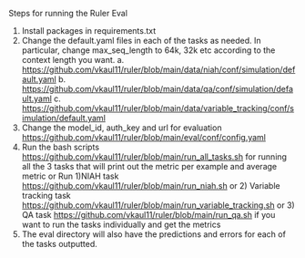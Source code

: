 Steps for running the Ruler Eval
1. Install packages in requirements.txt
2. Change the default.yaml files in each of the tasks as needed. In particular, change max_seq_length to 64k, 32k etc according to the context length you want.
   a. https://github.com/vkaul11/ruler/blob/main/data/niah/conf/simulation/default.yaml
   b. https://github.com/vkaul11/ruler/blob/main/data/qa/conf/simulation/default.yaml
   c. https://github.com/vkaul11/ruler/blob/main/data/variable_tracking/conf/simulation/default.yaml
3. Change the model_id, auth_key and url for evaluation https://github.com/vkaul11/ruler/blob/main/eval/conf/config.yaml
4. Run the bash scripts https://github.com/vkaul11/ruler/blob/main/run_all_tasks.sh for running all the 3 tasks that will print out the metric per example and average metric or Run 1)NIAH task https://github.com/vkaul11/ruler/blob/main/run_niah.sh
   or 2) Variable tracking task https://github.com/vkaul11/ruler/blob/main/run_variable_tracking.sh
   or 3) QA task https://github.com/vkaul11/ruler/blob/main/run_qa.sh if you want to run the tasks individually and get the metrics
5. The eval directory will also have the predictions and errors for each of the tasks outputted. 
